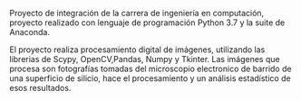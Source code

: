 Proyecto de integración de la carrera de ingeniería en computación, proyecto realizado con lenguaje de programación Python 3.7 y la suite de Anaconda.

El proyecto realiza procesamiento digital de imágenes, utilizando las librerias de Scypy, OpenCV,Pandas, Numpy y Tkinter. Las imágenes que procesa son fotografías
tomadas del microscopio electronico de barrido de una superficio de silicio, hace el procesamiento y un análisis estadístico de esos resultados.
